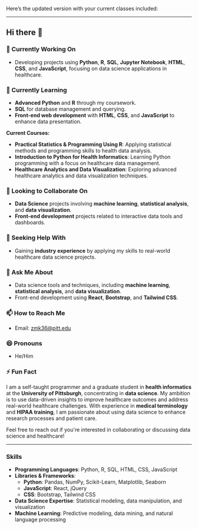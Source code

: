 Here’s the updated version with your current classes included:

---

## Hi there 👋

### 🔭 Currently Working On
- Developing projects using **Python**, **R**, **SQL**, **Jupyter Notebook**, **HTML**, **CSS**, and **JavaScript**, focusing on data science applications in healthcare.

### 🌱 Currently Learning
- **Advanced Python** and **R** through my coursework.
- **SQL** for database management and querying.
- **Front-end web development** with **HTML**, **CSS**, and **JavaScript** to enhance data presentation.
  
**Current Courses:**
- **Practical Statistics & Programming Using R**: Applying statistical methods and programming skills to health data analysis.
- **Introduction to Python for Health Informatics**: Learning Python programming with a focus on healthcare data management.
- **Healthcare Analytics and Data Visualization**: Exploring advanced healthcare analytics and data visualization techniques.

### 👯 Looking to Collaborate On
- **Data Science** projects involving **machine learning**, **statistical analysis**, and **data visualization**.
- **Front-end development** projects related to interactive data tools and dashboards.

### 🤔 Seeking Help With
- Gaining **industry experience** by applying my skills to real-world healthcare data science projects.

### 💬 Ask Me About
- Data science tools and techniques, including **machine learning**, **statistical analysis**, and **data visualization**.
- Front-end development using **React**, **Bootstrap**, and **Tailwind CSS**.

### 📫 How to Reach Me
- Email: zmk36@pitt.edu

### 😄 Pronouns
- He/Him

### ⚡ Fun Fact
I am a self-taught programmer and a graduate student in **health informatics** at the **University of Pittsburgh**, concentrating in **data science**. My ambition is to use data-driven insights to improve healthcare outcomes and address real-world healthcare challenges. With experience in **medical terminology** and **HIPAA training**, I am passionate about using data science to enhance research processes and patient care.

Feel free to reach out if you're interested in collaborating or discussing data science and healthcare!

---

### Skills
- **Programming Languages**: Python, R, SQL, HTML, CSS, JavaScript
- **Libraries & Frameworks**:
  - **Python**: Pandas, NumPy, Scikit-Learn, Matplotlib, Seaborn
  - **JavaScript**: React, jQuery
  - **CSS**: Bootstrap, Tailwind CSS
- **Data Science Expertise**: Statistical modeling, data manipulation, and visualization
- **Machine Learning**: Predictive modeling, data mining, and natural language processing

